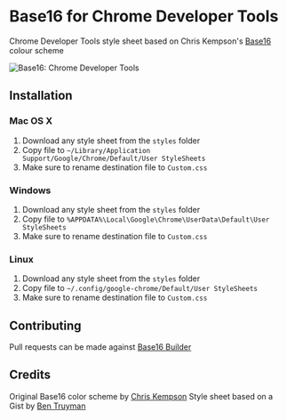 # Base16 for Chrome Developer Tools

Chrome Developer Tools style sheet based on Chris Kempson's [Base16][1] colour scheme

![Base16: Chrome Developer Tools](https://raw.github.com/idleberg/base16-chrome-devtools/master/images/screenshot-chrome.png)

## Installation

### Mac OS X

1. Download any style sheet from the `styles` folder
2. Copy file to `~/Library/Application Support/Google/Chrome/Default/User StyleSheets`
3. Make sure to rename destination file to `Custom.css`

### Windows

1. Download any style sheet from the `styles` folder
2. Copy file to `%APPDATA%\Local\Google\Chrome\UserData\Default\User StyleSheets`
3. Make sure to rename destination file to `Custom.css`

### Linux

1. Download any style sheet from the `styles` folder
2. Copy file to `~/.config/google-chrome/Default/User StyleSheets`
3. Make sure to rename destination file to `Custom.css`

## Contributing

Pull requests can be made against [Base16 Builder][2]

## Credits

Original Base16 color scheme by [Chris Kempson][3]
Style sheet based on a Gist by [Ben Truyman][4]

[1]: https://github.com/chriskempson/base16
[2]: http://github.com/chriskempson/base16-builder
[3]: https://github.com/chriskempson/
[4]: https://gist.github.com/3040634